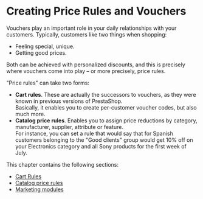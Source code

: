 # Creating Price Rules and Vouchers

Vouchers play an important role in your daily relationships with your customers. Typically, customers like two things when shopping:

* Feeling special, unique.
* Getting good prices.

Both can be achieved with personalized discounts, and this is precisely where vouchers come into play – or more precisely, price rules.

"Price rules" can take two forms:

* **Cart rules**. These are actually the successors to vouchers, as they were known in previous versions of PrestaShop.\
  &#x20;Basically, it enables you to create per-customer voucher codes, but also much more.
* **Catalog price rules**. Enables you to assign price reductions by category, manufacturer, supplier, attribute or feature.\
  &#x20;For instance, you can set a rule that would say that for Spanish customers belonging to the "Good clients" group would get 10% off on your Electronics category and all Sony products for the first week of July.

This chapter contains the following sections:

* [Cart Rules](cart-rules.md)
* [Catalog price rules](catalog-price-rules.md)
* [Marketing modules](marketing-modules.md)
